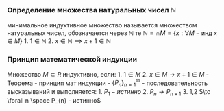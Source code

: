 ### Определение множества натуральных чисел $\mathbb{N}$

минимальное индуктивное множество называется множеством натуральных чисел, обозначается через $\mathbb{N}$ те $\mathbb{N}=\cap M = \{ x:\forall M - \text{инд } x \in M \}$
		1. $1\in \mathbb{N}$
		2. $x \in \mathbb{N} \implies x+1\in \mathbb{N}$
### Принцип математической индукции

Множество $M \subset R$ индуктивно, если:
		1. $1\in M$
		2. $x \in M \rightarrow x+1\in M$
	- Теорема - принцип мат индукции
		- $\{P_n\}_{n=1}^{\infty}$ - последовательность  высказываний и выполняется:
			1. $P_{1} - истинно$
			2. $P_{n} \to P_{n+1}$
			3. 1,2 $\to \forall n \space P_{n} - истинно$